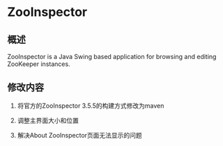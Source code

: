 # ZooInspector

## 概述
ZooInspector is a Java Swing based application for browsing and editing ZooKeeper instances.

## 修改内容

1. 将官方的ZooInspector 3.5.5的构建方式修改为maven

2. 调整主界面大小和位置

3. 解决About ZooInspector页面无法显示的问题
